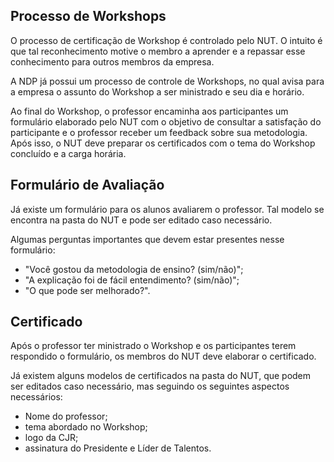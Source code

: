 ## Processo de Workshops

O processo de certificação de Workshop é controlado pelo NUT. O intuito é que tal reconhecimento motive o membro a aprender e a repassar esse conhecimento para outros membros da empresa.

A NDP já possui um processo de controle de Workshops, no qual avisa para a empresa o assunto do Workshop a ser ministrado e seu dia e horário.

Ao final do Workshop, o professor encaminha aos participantes um formulário elaborado pelo NUT com o objetivo de consultar a satisfação do participante e o professor receber um feedback sobre sua metodologia. Após isso, o NUT deve preparar os certificados com o tema do Workshop concluído e a carga horária.

## Formulário de Avaliação

Já existe um formulário para os alunos avaliarem o professor. Tal modelo se encontra na pasta do NUT e pode ser editado caso necessário.

Algumas perguntas importantes que devem estar presentes nesse formulário:

- "Você gostou da metodologia de ensino? (sim/não)";
- "A explicação foi de fácil entendimento? (sim/não)";
- "O que pode ser melhorado?".

## Certificado

Após o professor ter ministrado o Workshop e os participantes terem respondido o formulário, os membros do NUT deve elaborar o certificado.

Já existem alguns modelos de certificados na pasta do NUT, que podem ser editados caso necessário, mas seguindo os seguintes aspectos necessários:

- Nome do professor;
- tema abordado no Workshop;
- logo da CJR;
- assinatura do Presidente e Líder de Talentos.